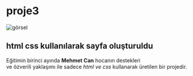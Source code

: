 # proje3
![görsel](https://github.com/mehmetcimenn/gorsel-depo/blob/main/200w.gif)
## html css kullanılarak sayfa oluşturuldu
Eğitimin birinci ayında **Mehmet Can** hocanın destekleri </br>
ve özverili yaklaşımı ile sadece *html ve css* kullanarak üretilen bir projedir.
